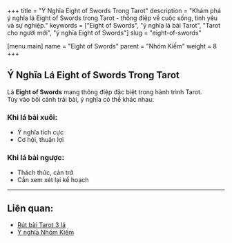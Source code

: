 +++
title = "Ý Nghĩa Eight of Swords Trong Tarot"
description = "Khám phá ý nghĩa lá Eight of Swords trong Tarot - thông điệp về cuộc sống, tình yêu và sự nghiệp."
keywords = ["Eight of Swords", "ý nghĩa lá bài Tarot", "Tarot cho người mới", "ý nghĩa Eight of Swords"]
slug = "eight-of-swords"

[menu.main]
name = "Eight of Swords"
parent = "Nhóm Kiếm"
weight = 8
+++

## Ý Nghĩa Lá Eight of Swords Trong Tarot

Lá **Eight of Swords** mang thông điệp đặc biệt trong hành trình Tarot.  
Tùy vào bối cảnh trải bài, ý nghĩa có thể khác nhau:

### Khi lá bài xuôi:
- Ý nghĩa tích cực  
- Cơ hội, thuận lợi  

### Khi lá bài ngược:
- Thách thức, cản trở  
- Cần xem xét lại kế hoạch  

---

## Liên quan:
- [Rút bài Tarot 3 lá](../../)
- [Ý nghĩa Nhóm Kiếm](../)
